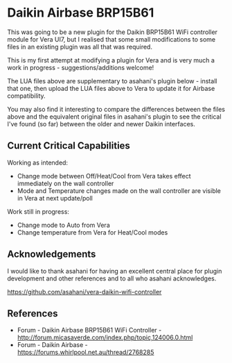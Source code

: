 # Daikin Airbase BRP15B61 #

This was going to be a new plugin for the Daikin BRP15B61 WiFi controller module for Vera UI7, but I realised that some small modifications to some files in an existing plugin was all that was required.

This is my first attempt at modifying a plugin for Vera and is very much a work in progress - suggestions/additions welcome!

The LUA files above are supplementary to asahani's plugin below - install that one, then upload the LUA files above to Vera to update it for Airbase compatibility.

You may also find it interesting to compare the differences between the files above and the equivalent original files in asahani's plugin to see the critical I've found (so far) between the older and newer Daikin interfaces.

## Current Critical Capabilities ##

Working as intended:
 - Change mode between Off/Heat/Cool from Vera takes effect immediately on the wall controller
 - Mode and Temperature changes made on the wall controller are visible in Vera at next update/poll
 
Work still in progress:
 - Change mode to Auto from Vera
 - Change temperature from Vera for Heat/Cool modes

## Acknowledgements ##

I would like to thank asahani for having an excellent central place for plugin development and other references and to all who asahani acknowledges.

https://github.com/asahani/vera-daikin-wifi-controller

## References ##
* Forum - Daikin Airbase BRP15B61 WiFi Controller - http://forum.micasaverde.com/index.php/topic,124006.0.html
* Forum - Daikin Airbase - https://forums.whirlpool.net.au/thread/2768285
